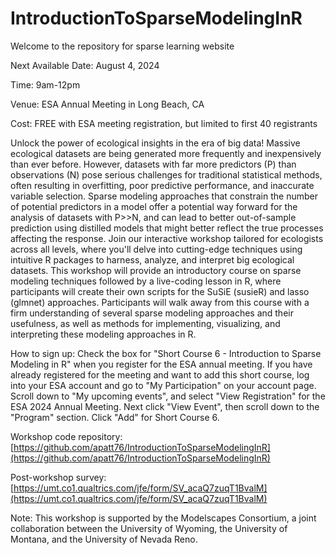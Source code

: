 # IntroductionToSparseModelingInR
Welcome to the repository for sparse learning website

Next Available Date: August 4, 2024

Time: 9am-12pm

Venue: ESA Annual Meeting in Long Beach, CA

Cost: FREE with ESA meeting registration, but limited to first 40 registrants

Unlock the power of ecological insights in the era of big data! Massive ecological datasets are being generated more frequently and inexpensively than ever before. However, datasets with far more predictors (P) than observations (N) pose serious challenges for traditional statistical methods, often resulting in overfitting, poor predictive performance, and inaccurate variable selection. Sparse modeling approaches that constrain the number of potential predictors in a model offer a potential way forward for the analysis of datasets with P>>N, and can lead to better out-of-sample prediction using distilled models that might better reflect the true processes affecting the response. Join our interactive workshop tailored for ecologists across all levels, where you'll delve into cutting-edge techniques using intuitive R packages to harness, analyze, and interpret big ecological datasets. This workshop will provide an introductory course on sparse modeling techniques followed by a live-coding lesson in R, where participants will create their own scripts for the SuSiE (susieR) and lasso (glmnet) approaches. Participants will walk away from this course with a firm understanding of several sparse modeling approaches and their usefulness, as well as methods for implementing, visualizing, and interpreting these modeling approaches in R.

How to sign up: Check the box for "Short Course 6 - Introduction to Sparse Modeling in R" when you register for the ESA annual meeting. If you have already registered for the meeting and want to add this short course, log into your ESA account and go to "My Participation" on your account page. Scroll down to "My upcoming events", and select "View Registration" for the ESA 2024 Annual Meeting. Next click "View Event", then scroll down to the "Program" section. Click "Add" for Short Course 6. 

Workshop code repository: [https://github.com/apatt76/IntroductionToSparseModelingInR](https://github.com/apatt76/IntroductionToSparseModelingInR)

Post-workshop survey: [https://umt.co1.qualtrics.com/jfe/form/SV_acaQ7zuqT1BvalM](https://umt.co1.qualtrics.com/jfe/form/SV_acaQ7zuqT1BvalM)

Note: This workshop is supported by the Modelscapes Consortium, a joint collaboration between the University of Wyoming, the University of Montana, and the University of Nevada Reno.